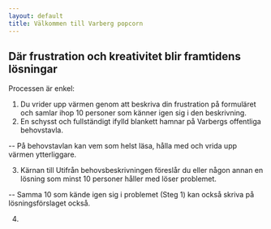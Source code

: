 ```yaml
---
layout: default
title: Välkommen till Varberg popcorn
---
```

## Där frustration och kreativitet blir framtidens lösningar

Processen är enkel:
1. Du vrider upp värmen genom att beskriva din frustration på formuläret och samlar ihop 10 personer som känner igen sig i den beskrivning.
2. En schysst och fullständigt ifylld blankett hamnar på Varbergs offentliga behovstavla.

-- På behovstavlan kan vem som helst läsa, hålla med och vrida upp värmen ytterliggare.

3. Kärnan till
Utifrån behovsbeskrivningen föreslår du eller någon annan en lösning som minst 10 personer håller med löser problemet. 

-- Samma 10 som kände igen sig i problemet (Steg 1) kan också skriva på lösningsförslaget också.

4.
